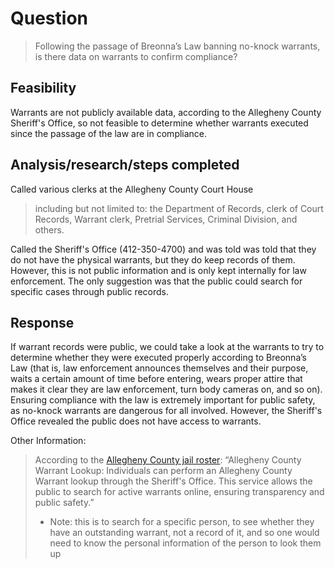 # Question
> Following the passage of Breonna’s Law banning no-knock warrants, is there data on warrants to confirm compliance?

## Feasibility
Warrants are not publicly available data, according to the Allegheny County Sheriff's Office, so not feasible to determine whether warrants executed since the passage of the law are in compliance.

## Analysis/research/steps completed
Called various clerks at the Allegheny County Court House
> including but not limited to: the Department of Records, clerk of Court Records, Warrant clerk, Pretrial Services, Criminal Division, and others.

Called the Sheriff's Office (412-350-4700) and was told was told that they do not have the physical warrants, but they do keep records of them. However, this is not public information and is only kept internally for law enforcement. The only suggestion was that the public could search for specific cases through public records.

## Response
If warrant records were public, we could take a look at the warrants to try to determine whether they were executed properly according to Breonna’s Law (that is, law enforcement announces themselves and their purpose, waits a certain amount of time before entering, wears proper attire that makes it clear they are law enforcement, turn body cameras on, and so on). Ensuring compliance with the law is extremely important for public safety, as no-knock warrants are dangerous for all involved.
However, the Sheriff's Office revealed the public does not have access to warrants.

Other Information:
> According to the [Allegheny County jail roster](https://alleghenycountyjailroster.org/sheriff-arrest-warrants/): “Allegheny County Warrant Lookup: Individuals can perform an Allegheny County Warrant lookup through the Sheriff's Office. This service allows the public to search for active warrants online, ensuring transparency and public safety.”
>- Note: this is to search for a specific person, to see whether they have an outstanding warrant, not a record of it, and so one would need to know the personal information of the person to look them up
